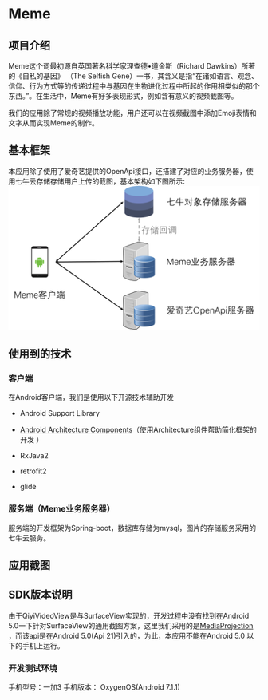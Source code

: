 # Meme

## 项目介绍

Meme这个词最初源自英国著名科学家理查德•道金斯（Richard Dawkins）所著的《自私的基因》 （The Selfish Gene）一书，其含义是指“在诸如语言、观念、信仰、行为方式等的传递过程中与基因在生物进化过程中所起的作用相类似的那个东西。”。在生活中，Meme有好多表现形式，例如含有意义的视频截图等。

我们的应用除了常规的视频播放功能，用户还可以在视频截图中添加Emoji表情和文字从而实现Meme的制作。


## 基本框架

本应用除了使用了爱奇艺提供的OpenApi接口，还搭建了对应的业务服务器，使用七牛云存储存储用户上传的截图，基本架构如下图所示:
![architecture](images\architecture.png)

## 使用到的技术

###  客户端
在Android客户端，我们是使用以下开源技术辅助开发
- Android Support Library      

- [Android Architecture Components](https://developer.android.com/topic/libraries/architecture/index.html)（使用Architecture组件帮助简化框架的开发 ）

- RxJava2                         

- retrofit2                       

- glide                           

### 服务端（Meme业务服务器）
服务端的开发框架为Spring-boot，数据库存储为mysql，图片的存储服务采用的七牛云服务。
## 应用截图



## SDK版本说明

由于QiyiVideoView是与SurfaceView实现的，开发过程中没有找到在Android 5.0一下针对SurfaceView的通用截图方案，这里我们采用的是[MediaProjection](https://developer.android.com/reference/android/media/projection/MediaProjection.html) ，而该api是在Android 5.0(Api 21)引入的，为此，本应用不能在Android 5.0 以下的手机上运行。

### 开发测试环境

手机型号：一加3
手机版本： OxygenOS(Android 7.1.1) 
